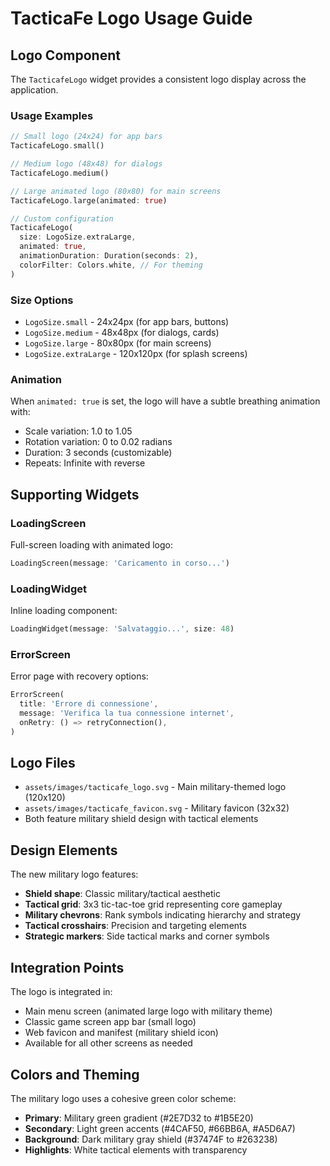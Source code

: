 # TacticaFe Logo Usage Guide

## Logo Component

The `TacticafeLogo` widget provides a consistent logo display across the application.

### Usage Examples

```dart
// Small logo (24x24) for app bars
TacticafeLogo.small()

// Medium logo (48x48) for dialogs  
TacticafeLogo.medium()

// Large animated logo (80x80) for main screens
TacticafeLogo.large(animated: true)

// Custom configuration
TacticafeLogo(
  size: LogoSize.extraLarge,
  animated: true,
  animationDuration: Duration(seconds: 2),
  colorFilter: Colors.white, // For theming
)
```

### Size Options
- `LogoSize.small` - 24x24px (for app bars, buttons)
- `LogoSize.medium` - 48x48px (for dialogs, cards)  
- `LogoSize.large` - 80x80px (for main screens)
- `LogoSize.extraLarge` - 120x120px (for splash screens)

### Animation
When `animated: true` is set, the logo will have a subtle breathing animation with:
- Scale variation: 1.0 to 1.05
- Rotation variation: 0 to 0.02 radians
- Duration: 3 seconds (customizable)
- Repeats: Infinite with reverse

## Supporting Widgets

### LoadingScreen
Full-screen loading with animated logo:
```dart
LoadingScreen(message: 'Caricamento in corso...')
```

### LoadingWidget  
Inline loading component:
```dart
LoadingWidget(message: 'Salvataggio...', size: 48)
```

### ErrorScreen
Error page with recovery options:
```dart
ErrorScreen(
  title: 'Errore di connessione',
  message: 'Verifica la tua connessione internet',
  onRetry: () => retryConnection(),
)
```

## Logo Files
- `assets/images/tacticafe_logo.svg` - Main military-themed logo (120x120)
- `assets/images/tacticafe_favicon.svg` - Military favicon (32x32)
- Both feature military shield design with tactical elements

## Design Elements
The new military logo features:
- **Shield shape**: Classic military/tactical aesthetic
- **Tactical grid**: 3x3 tic-tac-toe grid representing core gameplay
- **Military chevrons**: Rank symbols indicating hierarchy and strategy
- **Tactical crosshairs**: Precision and targeting elements
- **Strategic markers**: Side tactical marks and corner symbols

## Integration Points
The logo is integrated in:
- Main menu screen (animated large logo with military theme)
- Classic game screen app bar (small logo)
- Web favicon and manifest (military shield icon)
- Available for all other screens as needed

## Colors and Theming
The military logo uses a cohesive green color scheme:
- **Primary**: Military green gradient (#2E7D32 to #1B5E20)
- **Secondary**: Light green accents (#4CAF50, #66BB6A, #A5D6A7)
- **Background**: Dark military gray shield (#37474F to #263238)
- **Highlights**: White tactical elements with transparency
